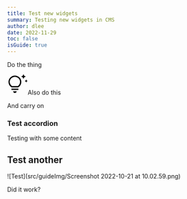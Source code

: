 ```yaml
---
title: Test new widgets
summary: Testing new widgets in CMS
author: dlee
date: 2022-11-29
toc: false
isGuide: true
---
```

Do the thing

<div class="tip"><svg role="img" focusable="false" aria-label="Tip:" xmlns="http://www.w3.org/2000/svg" width="48" height="48">
        <path d="m44.4 19.6-1.2-2.5-2.5-1.1 2.5-1.1 1.1-2.6 1.2 2.5L48 16l-2.5 1.1ZM38 11l-1.8-3.7-3.7-1.8 3.7-1.7L38 0l1.8 3.7 3.7 1.8-3.7 1.7ZM18 44q-1.7 0-2.9-1.2T14 40H22q0 1.7-1.1 2.8T18 44Zm-8.1-7.2v-3h16.2v3Zm.3-6q-3.3-2.1-5.3-5.4Q3 22.2 3 18.1q0-6 4.5-10.5Q11.9 3.2 18 3.2t10.6 4.4Q33 12.1 33 18.1q0 4.1-1.9 7.3t-5.3 5.4Zm1-3h13.6q2.4-1.6 3.8-4.2 1.4-2.5 1.4-5.5 0-4.9-3.5-8.4-3.6-3.5-8.5-3.5-5 0-8.5 3.5T6 18q0 3 1.4 5.5t3.9 4.2Zm6.8 0Z"/>
        </svg><span>Also do this</span></div>

And carry on

<h3 class="accordion">Test accordion</h3><div class="accordion__panel">Testing with some content</div>

<h2 class="accordion">Test another</h2><div class="accordion__panel">![Test](src/guideImg/Screenshot 2022-10-21 at 10.02.59.png)</div>

Did it work?